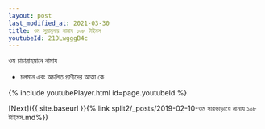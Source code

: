 ```yaml
---
layout: post
last_modified_at: 2021-03-30
title: ওম সুয়ামুনায় নামায ১০৮ টাইমস
youtubeId: 21DLwgggB4c
---
```

 
 
 ওম চাচারাহমানে নামায  
 
 -  চলমান এবং অচলিত প্রাণীদের আত্মা কে 
 
  
 
  
 
 
 
 
 
 


{% include youtubePlayer.html id=page.youtubeId %}
 
[Next]({{ site.baseurl }}{% link  split2/_posts/2019-02-10-ওম সারভাড়ায়ে নামায ১০৮ টাইমস.md%})
 
